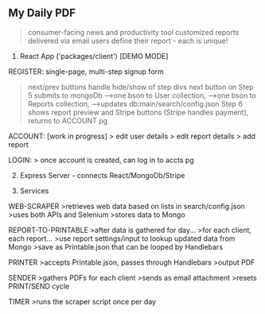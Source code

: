 ## My Daily PDF

> consumer-facing news and productivity tool
> customized reports delivered via email 
> users define their report - each is unique!


1. React App ('packages/client') [DEMO MODE]

REGISTER: single-page, multi-step signup form
  > next/prev buttons handle hide/show of step divs
  > next button on Step 5 submits to mongoDb
   -->one bson to User collection,
   -->one bson to Reports collection,
   -->updates db:main/search/config.json
  > Step 6 shows report preview and Stripe buttons
  > (Stripe handles payment), returns to ACCOUNT pg

ACCOUNT: [work in progress]
    > edit user details
    > edit report details 
    > add report

LOGIN:
    > once account is created, can log in to accts pg


2. Express Server  - connects React/MongoDb/Stripe

3. Services

WEB-SCRAPER
    >retrieves web data based on lists in search/config.json
    >uses both APIs and Selenium
    >stores data to Mongo

REPORT-TO-PRINTABLE
    >after data is gathered for day...
    >for each client, each report...
    >use report settings/input to lookup updated data from Mongo
    >save as Printable.json that can be looped by Handlebars

PRINTER
    >accepts Printable.json, passes through Handlebars
    >output PDF

SENDER
    >gathers PDFs for each client 
    >sends as email attachment
    >resets PRINT/SEND cycle

TIMER
    >runs the scraper script once per day
